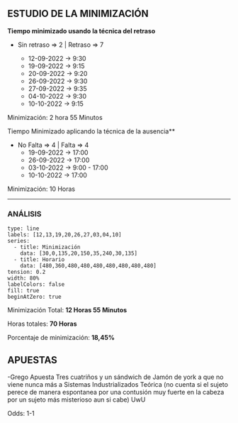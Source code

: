 ## ESTUDIO DE LA MINIMIZACIÓN

**Tiempo minimizado usando la técnica del retraso**

- Sin retraso => 2 | Retraso => 7

	- 12-09-2022 -> 9:30
	- 19-09-2022 -> 9:15
	- 20-09-2022 -> 9:20
	- 26-09-2022 -> 9:30
	- 27-09-2022 -> 9:35
	- 04-10-2022 -> 9:30
	- 10-10-2022 -> 9:15

Minimización: 2 hora 55 Minutos

Tiempo Minimizado aplicando la técnica de la ausencia**

 - No Falta => 4 | Falta => 4
	- 19-09-2022 -> 17:00
	- 26-09-2022 -> 17:00
	- 03-10-2022 -> 9:00 - 17:00
	- 10-10-2022 -> 17:00

Minimización: 10 Horas

-----------------------------------------

### ANÁLISIS

```chart
type: line
labels: [12,13,19,20,26,27,03,04,10]
series:
  - title: Minimización
    data: [30,0,135,20,150,35,240,30,135]
  - title: Horario
	data: [480,360,480,480,480,480,480,480,480]
tension: 0.2
width: 80%
labelColors: false
fill: true
beginAtZero: true
```

Minimización Total: **12 Horas 55 Minutos**

Horas totales: **70 Horas**

Porcentaje de minimización: **18,45%**


## APUESTAS

-Grego Apuesta Tres cuatriños y un sándwich de Jamón de york a que no viene nunca más a Sistemas Industrializados Teórica (no cuenta si el sujeto perece de manera espontanea por una contusión muy fuerte en la cabeza por un sujeto más misterioso aun si cabe) UwU

Odds: 1-1

